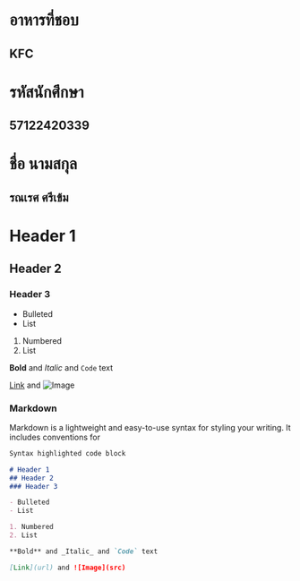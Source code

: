 # อาหารที่ชอบ
## KFC




# รหัสนักศึกษา
## 57122420339
# ชื่อ นามสกุล
## รณเรศ ศรีเข้ม
# Header 1
## Header 2
### Header 3

- Bulleted
- List

1. Numbered
2. List

**Bold** and _Italic_ and `Code` text

[Link](url) and ![Image](src)

### Markdown

Markdown is a lightweight and easy-to-use syntax for styling your writing. It includes conventions for

```markdown
Syntax highlighted code block

# Header 1
## Header 2
### Header 3

- Bulleted
- List

1. Numbered
2. List

**Bold** and _Italic_ and `Code` text

[Link](url) and ![Image](src)
